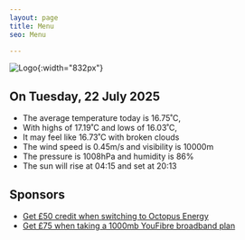```yaml
---
layout: page
title: Menu
seo: Menu

---
```


![Logo](/images/logo.jpg){:width="832px"}

<!-- weather_marker starts -->
## On Tuesday, 22 July 2025

- The average temperature today is 16.75˚C,
- With highs of 17.19˚C and lows of 16.03˚C,
- It may feel like 16.73˚C with broken clouds
- The wind speed is 0.45m/s and visibility is 10000m
- The pressure is 1008hPa and humidity is 86%
- The sun will rise at 04:15 and set at 20:13

<!-- weather_marker ends -->

## Sponsors

- [Get £50 credit when switching to Octopus Energy](https://bit.ly/3oD1nnS)
- [Get £75 when taking a 1000mb YouFibre broadband plan](https://aklam.io/91zWhU?)
